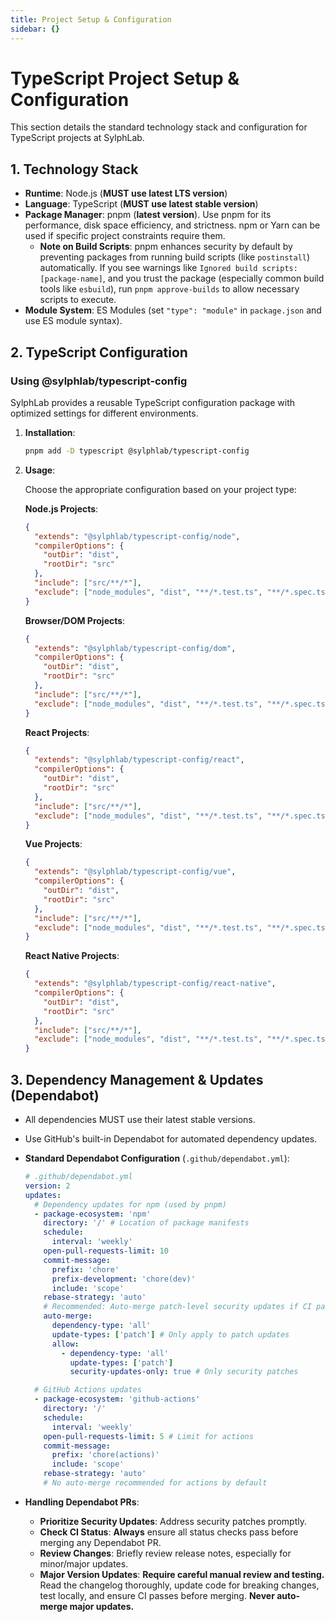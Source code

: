 ```yaml
---
title: Project Setup & Configuration
sidebar: {}
---
```


# TypeScript Project Setup & Configuration

This section details the standard technology stack and configuration for TypeScript projects at SylphLab.

## 1. Technology Stack

- **Runtime**: Node.js (**MUST use latest LTS version**)
- **Language**: TypeScript (**MUST use latest stable version**)
- **Package Manager**: pnpm (**latest version**). Use pnpm for its performance, disk space efficiency, and strictness. npm or Yarn can be used if specific project constraints require them.
  - **Note on Build Scripts**: pnpm enhances security by default by preventing packages from running build scripts (like `postinstall`) automatically. If you see warnings like `Ignored build scripts: [package-name]`, and you trust the package (especially common build tools like `esbuild`), run `pnpm approve-builds` to allow necessary scripts to execute.
- **Module System**: ES Modules (set `"type": "module"` in `package.json` and use ES module syntax).

## 2. TypeScript Configuration

### Using @sylphlab/typescript-config

SylphLab provides a reusable TypeScript configuration package with optimized settings for different environments.

1. **Installation**:

   ```bash
   pnpm add -D typescript @sylphlab/typescript-config
   ```

2. **Usage**:

   Choose the appropriate configuration based on your project type:

   **Node.js Projects**:

   ```json
   {
     "extends": "@sylphlab/typescript-config/node",
     "compilerOptions": {
       "outDir": "dist",
       "rootDir": "src"
     },
     "include": ["src/**/*"],
     "exclude": ["node_modules", "dist", "**/*.test.ts", "**/*.spec.ts"]
   }
   ```

   **Browser/DOM Projects**:

   ```json
   {
     "extends": "@sylphlab/typescript-config/dom",
     "compilerOptions": {
       "outDir": "dist",
       "rootDir": "src"
     },
     "include": ["src/**/*"],
     "exclude": ["node_modules", "dist", "**/*.test.ts", "**/*.spec.ts"]
   }
   ```

   **React Projects**:

   ```json
   {
     "extends": "@sylphlab/typescript-config/react",
     "compilerOptions": {
       "outDir": "dist",
       "rootDir": "src"
     },
     "include": ["src/**/*"],
     "exclude": ["node_modules", "dist", "**/*.test.ts", "**/*.spec.ts"]
   }
   ```

   **Vue Projects**:

   ```json
   {
     "extends": "@sylphlab/typescript-config/vue",
     "compilerOptions": {
       "outDir": "dist",
       "rootDir": "src"
     },
     "include": ["src/**/*"],
     "exclude": ["node_modules", "dist", "**/*.test.ts", "**/*.spec.ts"]
   }
   ```

   **React Native Projects**:

   ```json
   {
     "extends": "@sylphlab/typescript-config/react-native",
     "compilerOptions": {
       "outDir": "dist",
       "rootDir": "src"
     },
     "include": ["src/**/*"],
     "exclude": ["node_modules", "dist", "**/*.test.ts", "**/*.spec.ts"]
   }
   ```

## 3. Dependency Management & Updates (Dependabot)

- All dependencies MUST use their latest stable versions.
- Use GitHub's built-in Dependabot for automated dependency updates.
- **Standard Dependabot Configuration** (`.github/dependabot.yml`):

  ```yaml
  # .github/dependabot.yml
  version: 2
  updates:
    # Dependency updates for npm (used by pnpm)
    - package-ecosystem: 'npm'
      directory: '/' # Location of package manifests
      schedule:
        interval: 'weekly'
      open-pull-requests-limit: 10
      commit-message:
        prefix: 'chore'
        prefix-development: 'chore(dev)'
        include: 'scope'
      rebase-strategy: 'auto'
      # Recommended: Auto-merge patch-level security updates if CI passes
      auto-merge:
        dependency-type: 'all'
        update-types: ['patch'] # Only apply to patch updates
        allow:
          - dependency-type: 'all'
            update-types: ['patch']
            security-updates-only: true # Only security patches

    # GitHub Actions updates
    - package-ecosystem: 'github-actions'
      directory: '/'
      schedule:
        interval: 'weekly'
      open-pull-requests-limit: 5 # Limit for actions
      commit-message:
        prefix: 'chore(actions)'
        include: 'scope'
      rebase-strategy: 'auto'
      # No auto-merge recommended for actions by default
  ```

- **Handling Dependabot PRs**:
  - **Prioritize Security Updates**: Address security patches promptly.
  - **Check CI Status**: **Always** ensure all status checks pass before merging any Dependabot PR.
  - **Review Changes**: Briefly review release notes, especially for minor/major updates.
  - **Major Version Updates**: **Require careful manual review and testing.** Read the changelog thoroughly, update code for breaking changes, test locally, and ensure CI passes before merging. **Never auto-merge major updates.**
